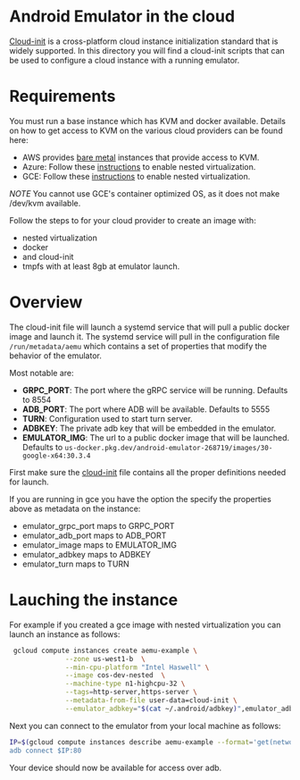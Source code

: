 # Android Emulator in the cloud

[Cloud-init](https://cloudinit.readthedocs.io/en/latest/) is a cross-platform cloud instance initialization standard that is widely supported. In this directory you will find a cloud-init scripts that can be used to configure a cloud instance with a running emulator.

# Requirements

You must run a base instance which has KVM and docker available. Details on how to get access to KVM on the various cloud providers can be found here:

- AWS provides [bare metal](https://aws.amazon.com/about-aws/whats-new/2019/02/introducing-five-new-amazon-ec2-bare-metal-instances/) instances that provide access to KVM.
- Azure: Follow these [instructions](https://docs.microsoft.com/en-us/azure/virtual-machines/windows/nested-virtualization) to enable nested virtualization.
- GCE: Follow these [instructions](https://cloud.google.com/compute/docs/instances/enable-nested-virtualization-vm-instances) to enable nested virtualization.

_NOTE_ You cannot use GCE's container optimized OS, as it does not make /dev/kvm available.

Follow the steps to for your cloud provider to create an image with:

- nested virtualization
- docker
- and cloud-init
- tmpfs with at least 8gb at emulator launch.

# Overview

The cloud-init file will launch a systemd service that will pull a public docker image and launch it. The systemd service will pull in the configuration file `/run/metadata/aemu` which contains a set of properties that modify the behavior of the emulator.

Most notable are:

- **GRPC_PORT**: The port where the gRPC service will be running. Defaults to 8554
- **ADB_PORT**: The port where ADB will be available. Defaults to 5555
- **TURN**: Configuration used to start turn server.
- **ADBKEY**: The private adb key that will be embedded in the emulator.
- **EMULATOR_IMG**: The url to a public docker image that will be launched. Defaults to `us-docker.pkg.dev/android-emulator-268719/images/30-google-x64:30.3.4`

First make sure the [cloud-init](cloud-init) file contains all the proper definitions needed for launch.

If you are running in gce you have the option the specify the properties above as metadata on the instance:

- emulator_grpc_port maps to GRPC_PORT
- emulator_adb_port maps to ADB_PORT
- emulator_image maps to EMULATOR_IMG
- emulator_adbkey maps to ADBKEY
- emulator_turn maps to TURN

# Lauching the instance

For example if you created a gce image with nested virtualization you can launch an instance as follows:


```sh
 gcloud compute instances create aemu-example \
              --zone us-west1-b  \
              --min-cpu-platform "Intel Haswell" \
              --image cos-dev-nested  \
              --machine-type n1-highcpu-32 \
              --tags=http-server,https-server \
              --metadata-from-file user-data=cloud-init \
              --emulator_adbkey="$(cat ~/.android/adbkey)",emulator_adb_port=80,emulator_grpc_port=443
```

Next you can connect to the emulator from your local machine as follows:

```sh
IP=$(gcloud compute instances describe aemu-example --format='get(networkInterfaces[0].accessConfigs[0].natIP)`)
adb connect $IP:80
```

Your device should now be available for access over adb.
